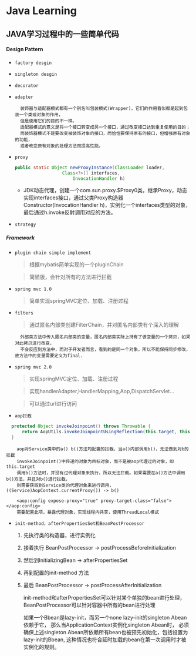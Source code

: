 # Java Learning

## JAVA学习过程中的一些简单代码

#### Design Pattern 

* `factory desgin`

* `singleton desgin`

* `decorator`

* `adapter`
    >
        装饰器与适配器模式都有一个别名叫包装模式(Wrapper)，它们的作用看似都是起到包装一个类或对象的作用，
        但是使用它们的目的不一样。
        适配器模式的意义是将一个接口转变成另一个接口，通过改变接口达到重复使用的目的；
        而装饰器模式不是要改变被装饰对象的接口，而恰恰要保持原有的接口，但增强原有对象的功能，
        或者改变原有对象的处理方法而提高性能。

* `proxy`

    > 
        
    ```java
    public static Object newProxyInstance(ClassLoader loader,
                      Class<?>[] interfaces,
                          InvocationHandler h)
    ```
    + JDK动态代理，创建一个com.sun.proxy.$Proxy0类，继承Proxy，动态实现interfaces接口，通过父类Proxy构造器
      Constructor(InvocationHandler h)，实例化一个interfaces类型的对象，最后通过h.invoke反射调用对应的方法。

* `strategy`

##### Framework

+ `plugin chain simple implement`

    >  根据mybatis简单实现的一个pluginChain
 
    >  简陋版，会针对所有的方法进行拦截

+ `spring mvc 1.0`

    >  简单实现springMVC定位、加载、注册过程

+ `filters`

    >  通过匿名内部类创建FilterChain，并对匿名内部类有个深入的理解
    
        外部类方法中传入匿名内部类的变量，匿名内部类实际上持有了该变量的一个拷贝，如果对此拷贝进行改变，
        不会反应到方法中，而对于开发者而言，看到的是同一个对象，所以不能保持同步修改，故方法中的变量需要定义为final.
      
+ `spring mvc 2.0`

    >  实现springMVC定位、加载、注册过程
    
    >  实现handlerAdapter,HandlerMapping,Aop,DispatchServlet...
    
    >  可以通过url进行访问
       
+  `aop拦截`
      
      
  ```Java
    protected Object invokeJoinpoint() throws Throwable {
        return AopUtils.invokeJoinpointUsingReflection(this.target, this.method, this.arguments);
    }
  ```
  > 
        aop对Service类中的a() b()方法均配置的拦截，当a()内部调用b()，无法做到对b的拦截
        invokeJoinpoint()中传递的对象为目标对象，而不是被aop代理过的对象，即this.target
        调用b()方法时，并没有过代理对象来执行，所以无法拦截。如果需要在a()方法中调用b()方法，并且对b()进行拦截，
        则需要获取到Service类的代理对象来进行调用，((Service)AopContext.currentProxy()) -> b()
        
  >
        <aop:config expose-proxy="true" proxy-target-class="false"></aop:config>
        需要配置此项，暴露代理对象，实现线程内共享，使用ThreadLocal模式
        
        
+ `init-method，afterPropertiesSet和BeanPostProcessor`

    1.  先执行类的构造器，进行实例化
    2.  接着执行 BeanPostProcessor -> postProcessBeforeInitialization
    3.  然后到InitializingBean -> afterPropertiesSet
    4.  再到配置的init-method 方法
    5.  最后 BeanPostProcessor -> postProcessAfterInitialization
    
    
                
        init-method和afterPropertiesSet可以针对某个单独的bean进行处理，
        BeanPostProcessor可以针对容器中所有的bean进行处理
        
        如果一个Bbean是lazy-init，而另一个none lazy-init的singleton Abean依赖于它，
        那么当ApplicationContext实例化singleton Abean时，
        必须确保上述singleton Abean所依赖所有bean也被预先初始化，包括设置为lazy-init的Bbean,
        这种情况也符合延时加载的bean在第一次调用时才被实例化的规则。